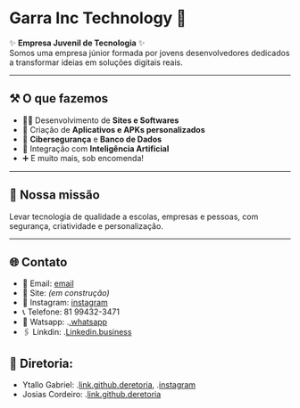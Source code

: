 # Garra Inc Technology 🚀

✨ **Empresa Juvenil de Tecnologia** ✨  
Somos uma empresa júnior formada por jovens desenvolvedores dedicados a transformar ideias em soluções digitais reais.

---

## ⚒️ O que fazemos

- 🧑‍💻 Desenvolvimento de **Sites e Softwares**
- 📱 Criação de **Aplicativos e APKs personalizados**
- 🔐 **Cibersegurança** e **Banco de Dados**
- 🧠 Integração com **Inteligência Artificial**
- ➕ E muito mais, sob encomenda!

---

## 🎯 Nossa missão
Levar tecnologia de qualidade a escolas, empresas e pessoas, com segurança, criatividade e personalização.

---

## 🌐 Contato
- 📧 Email: [email](mailto:garras599@gmail.com)  
- 🔗 Site: *(em construção)*
- 📱 Instagram: [instagram](https://instagram.com/garra_inc_technology)
- 📞 Telefone: 81 99432-3471
- 📨 Watsapp: .[.whatsapp](https://wa.me/5581996656393)
- 🖇️ Linkdin: .[Linkedin.business](https://www.linkedin.com/in/garra-inc-technology)

## 💼 Diretoria:
- Ytallo Gabriel: .[link.github.deretoria](https://github.com/NexusStealth), .[instagram](https://instagram.com/levi_oliveira86)
- Josias Cordeiro: .[link.github.deretoria](https://github.com/josiascordeiro)
